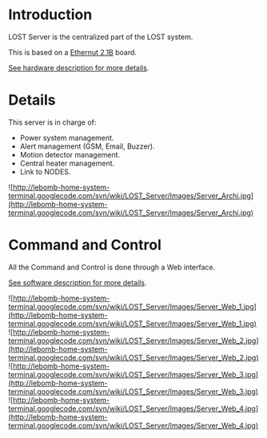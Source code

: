# Introduction #

LOST Server is the centralized part of the LOST system.

This is based on a [Ethernut 2.1B](http://www.ethernut.de/en/hardware/enut2/index.html) board.

[See hardware description for more details](LOST_Server_Hw_Main.md).

# Details #

This server is in charge of:
  * Power system management.
  * Alert management (GSM, Email, Buzzer).
  * Motion detector management.
  * Central heater management.
  * Link to NODES.


![http://lebomb-home-system-terminal.googlecode.com/svn/wiki/LOST_Server/Images/Server_Archi.jpg](http://lebomb-home-system-terminal.googlecode.com/svn/wiki/LOST_Server/Images/Server_Archi.jpg)

# Command and Control #

All the Command and Control is done through a Web interface.

[See software description for more details](LOST_Server_Sw_Main.md).

![http://lebomb-home-system-terminal.googlecode.com/svn/wiki/LOST_Server/Images/Server_Web_1.jpg](http://lebomb-home-system-terminal.googlecode.com/svn/wiki/LOST_Server/Images/Server_Web_1.jpg)
![http://lebomb-home-system-terminal.googlecode.com/svn/wiki/LOST_Server/Images/Server_Web_2.jpg](http://lebomb-home-system-terminal.googlecode.com/svn/wiki/LOST_Server/Images/Server_Web_2.jpg)
![http://lebomb-home-system-terminal.googlecode.com/svn/wiki/LOST_Server/Images/Server_Web_3.jpg](http://lebomb-home-system-terminal.googlecode.com/svn/wiki/LOST_Server/Images/Server_Web_3.jpg)
![http://lebomb-home-system-terminal.googlecode.com/svn/wiki/LOST_Server/Images/Server_Web_4.jpg](http://lebomb-home-system-terminal.googlecode.com/svn/wiki/LOST_Server/Images/Server_Web_4.jpg)